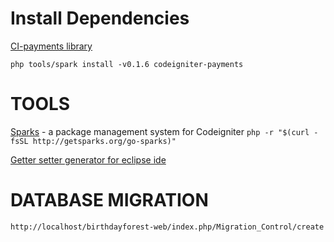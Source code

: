 
Install Dependencies
========================

[CI-payments library](http://getsparks.org/packages/codeigniter-payments/versions/HEAD/show)

 `php tools/spark install -v0.1.6 codeigniter-payments`

TOOLS
==========
  [Sparks](http://getsparks.org/install) - a package management system for Codeigniter
     `php -r "$(curl -fsSL http://getsparks.org/go-sparks)"`


  [Getter setter generator for eclipse ide](http://pdt.plugins.e-surf.pl/features.php)


DATABASE MIGRATION
======================

 `http://localhost/birthdayforest-web/index.php/Migration_Control/create`
